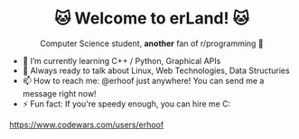 <h1 align="center">
  🐱 Welcome to erLand! 🐱
</h1>

<p align="center">
  Computer Science student, <b>another</b> fan of r/programming 🔣
</p>
  
- 🌱 I’m currently learning C++ / Python, Graphical APIs
- 🤔 Always ready to talk about Linux, Web Technologies, Data Structuries
- 📫 How to reach me: @erhoof just anywhere! You can send me a message right now!
- ⚡ Fun fact: If you're speedy enough, you can hire me C:
  
<!--
**erhoof/erhoof** is a ✨ _special_ ✨ repository because its `README.md` (this file) appears on your GitHub profile.

Here are some ideas to get you started:

- 🔭 I’m currently working on ...
- 🌱 I’m currently learning ...
- 👯 I’m looking to collaborate on ...
- 🤔 I’m looking for help with ...
- 💬 Ask me about ...
- 📫 How to reach me: ...
- 😄 Pronouns: ...
- ⚡ Fun fact: ...
-->

https://www.codewars.com/users/erhoof
